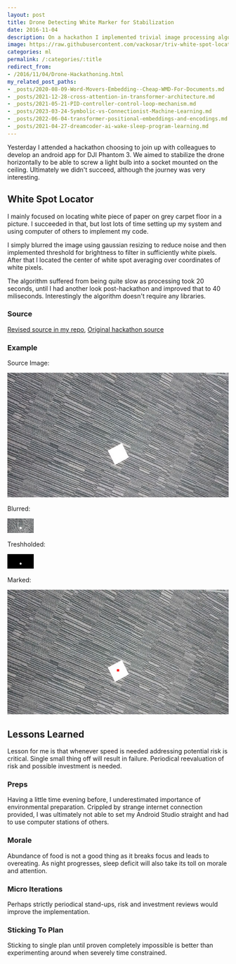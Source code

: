 ```yaml
---
layout: post
title: Drone Detecting White Marker for Stabilization
date: 2016-11-04
description: On a hackathon I implemented trivial image processing algorithm to locate white piece of paper on grey carpet floor to be used for drone horizontal stabilization.
image: https://raw.githubusercontent.com/vackosar/triv-white-spot-locator/master/output/androidTest/marked.jpg
categories: ml
permalink: /:categories/:title
redirect_from:
- /2016/11/04/Drone-Hackathoning.html
my_related_post_paths:
- _posts/2020-08-09-Word-Movers-Embedding--Cheap-WMD-For-Documents.md
- _posts/2021-12-28-cross-attention-in-transformer-architecture.md
- _posts/2021-05-21-PID-controller-control-loop-mechanism.md
- _posts/2023-03-24-Symbolic-vs-Connectionist-Machine-Learning.md
- _posts/2022-06-04-transformer-positional-embeddings-and-encodings.md
- _posts/2021-04-27-dreamcoder-ai-wake-sleep-program-learning.md
---
```




Yesterday I attended a hackathon choosing to join up with colleagues to develop an android app for DJI Phantom 3. We aimed to stabilize the drone horizontally to be able to screw a light bulb into a socket mounted on the ceiling. Ultimately we didn't succeed, although the journey was very interesting.

## White Spot Locator

I mainly focused on locating white piece of paper on grey carpet floor in a picture. I succeeded in that, but lost lots of time setting up my system and using computer of others to implement my code.

I simply blurred the image using gaussian resizing to reduce noise and then implemented threshold for brightness to filter in sufficiently white pixels. After that I located the center of white spot averaging over coordinates of white pixels.

The algorithm suffered from being quite slow as processing took 20 seconds, until I had another look post-hackathon and improved that to 40 miliseconds. Interestingly the algorithm doesn't require any libraries.

### Source

[Revised source in my repo](https://github.com/vackosar/triv-white-spot-locator/blob/master/src/androidTest/java/com/vackosar/trivwhitespotlocator/LocateWhiteSpotTest.java), [Original hackathon source](https://github.com/pechovic/barcode-dji/blob/master/app/src/androidTest/java/barcode/barclays/com/drone/ExampleInstrumentedTest.java)

### Example

Source Image:

![Source Image](https://raw.githubusercontent.com/vackosar/triv-white-spot-locator/master/src/main/res/drawable/testimg2.jpg)

Blurred:

![Blurred](https://raw.githubusercontent.com/vackosar/triv-white-spot-locator/master/output/androidTest/blured.jpg)

Treshholded:

![Treshholded](https://raw.githubusercontent.com/vackosar/triv-white-spot-locator/master/output/androidTest/treshholded.jpg)

Marked:

![Marked](https://raw.githubusercontent.com/vackosar/triv-white-spot-locator/master/output/androidTest/marked.jpg)

## Lessons Learned
Lesson for me is that whenever speed is needed addressing potential risk is critical. Single small thing off will result in failure. Periodical reevaluation of risk and possible investment is needed.

### Preps
Having a little time evening before, I underestimated importance of environmental preparation. Crippled by strange internet connection provided, I was ultimately not able to  set my Android Studio straight and had to use computer stations of others.

### Morale
Abundance of food is not a good thing as it breaks focus and leads to overeating. As night progresses, sleep deficit will also take its toll on morale and attention.

### Micro Iterations
Perhaps strictly periodical stand-ups, risk and investment reviews would improve the implementation.

### Sticking To Plan
Sticking to single plan until proven completely impossible is better than experimenting around when severely time constrained.